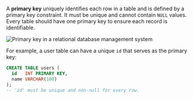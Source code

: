 A **primary key** uniquely identifies each row in a table and is defined by a primary key constraint. It must be unique and cannot contain `NULL` values. Every table should have one primary key to ensure each record is identifiable.

![Primary key in a relational database management system](https://assets.roadmap.sh/guest/primary-key-in-a-relational-database-management-system-ce6qn.png)

For example, a user table can have a unique `id` that serves as the primary key:

```sql
CREATE TABLE users (
  id   INT PRIMARY KEY,
  name VARCHAR(100)
);
-- 'id' must be unique and non-null for every row.
``` 